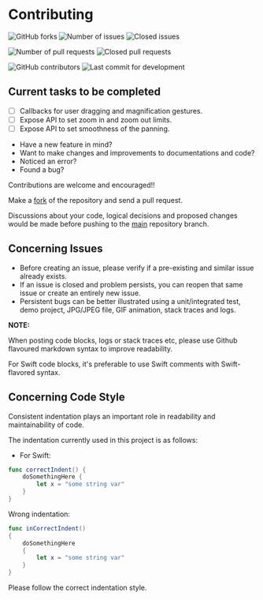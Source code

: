 Contributing
============

<img alt="GitHub forks" src="https://img.shields.io/github/forks/IODevBlue/ZoomableSwiftImageView?label=Forks&color=2CCCE4&style=for-the-badge&labelColor=0109B6"> <img alt="Number of issues" src="https://img.shields.io/github/issues-raw/IODevBlue/ZoomableSwiftImageView?color=2CCCE4&style=for-the-badge&labelColor=0109B6"> <img alt="Closed issues" src="https://img.shields.io/github/issues-closed-raw/IODevBlue/ZoomableSwiftImageView?color=2CCCE4&style=for-the-badge&labelColor=0109B6">

<img alt="Number of pull requests" src="https://img.shields.io/github/issues-pr-raw/IODevBlue/ZoomableSwiftImageView?color=2CCCE4&style=for-the-badge&labelColor=0109B6"> <img alt="Closed pull requests" src="https://img.shields.io/github/issues-pr-closed-raw/IODevBlue/ZoomableSwiftImageView?color=2CCCE4&style=for-the-badge&labelColor=0109B6">

<img alt="GitHub contributors" src="https://img.shields.io/github/contributors/IODevBlue/ZoomableSwiftImageView?color=2CCCE4&style=for-the-badge&labelColor=0109B6">

<img alt="Last commit for development" src="https://img.shields.io/github/last-commit/IODevBlue/ZoomableSwiftImageView/development?color=2CCCE4&style=for-the-badge&labelColor=0109B6">

Current tasks to be completed
-----------------------------
- [ ] Callbacks for user dragging and magnification gestures.
- [ ] Expose API to set zoom in and zoom out limits.
- [ ] Expose API to set smoothness of the panning.

- Have a new feature in mind?
- Want to make changes and improvements to documentations and code?
- Noticed an error?
- Found a bug?

Contributions are welcome and encouraged!!

Make a [fork](https://github.com/IODevBlue/ZoomableSwiftImageView/fork) of the repository and send a pull request.

Discussions about your code, logical decisions and proposed changes would be made before pushing to the [main](https://github.com/IODevBlue/ZoomableSwiftImageView/tree/main) repository branch.

Concerning Issues
-----------------
- Before creating an issue, please verify if a pre-existing and similar issue already exists. 
- If an issue is closed and problem persists, you can reopen that same issue or create an entirely new issue.
- Persistent bugs can be better illustrated using a unit/integrated test, demo project, JPG/JPEG file, GIF animation, stack traces and logs.

**NOTE:** 

When posting code blocks, logs or stack traces etc, please use Github flavoured markdown syntax to improve readability.

For Swift code blocks, it's preferable to use Swift comments with Swift-flavored syntax.

Concerning Code Style
---------------------
Consistent indentation plays an important role in readability and maintainability of code.
 
The indentation currently used in this project is as follows:
- For Swift:
```swift
func correctIndent() {
	doSomethingHere {
		let x = "some string var"
	}
}
```
Wrong indentation:
```swift
func inCorrectIndent() 
{
	doSomethingHere 
	{
		let x = "some string var"
	}
}
```


Please follow the correct indentation style.
